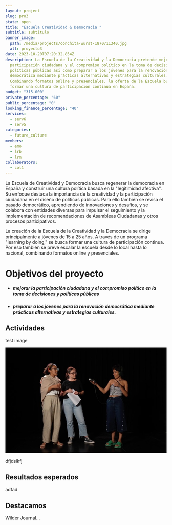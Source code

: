 ```yaml
---
layout: project
slug: pro3
state: open
title: "Escuela Creatividad & Democracia "
subtitle: s﻿ubtitulo
banner_image:
  path: /media/projects/conchita-wurst-1870711340.jpg
  alt: proyecto3
date: 2023-10-20T07:20:32.854Z
description: La Escuela de la Creatividad y la Democracia pretende mejorar la
  participación ciudadana y el compromiso político en la toma de decisiones y
  políticas públicas así como preparar a los jóvenes para la renovación
  democrática mediante prácticas alternativas y estrategias culturales.
  Combinando formatos online y presenciales, la oferta de la Escuela busca
  formar una cultura de participación continua en España.
budget: "315.000"
private_percentage: "60"
public_percentage: "0"
looking_finance_percentage: "40"
services:
  - serv6
  - serv5
categories:
  - future_culture
members:
  - emo
  - lrb
  - lrm
collaborators:
  - col1
---
```

La Escuela de Creatividad y Democracia busca regenerar la democracia en España y construir una cultura política basada en la "legitimidad afectiva". Su enfoque destaca la importancia de la creatividad y la participación ciudadana en el diseño de políticas públicas. Para ello también se revisa el pasado democrático, aprendiendo de innovaciones y desafíos, y se colabora con entidades diversas para impulsar el seguimiento y la implementación de recomendaciones de Asambleas Ciudadanas y otros procesos participativos.

La creación de la Escuela de la Creatividad y la Democracia se dirige principalmente a jóvenes de 15 a 25 años. A través de un programa "learning by doing," se busca formar una cultura de participación continua. Por eso también se prevé escalar la escuela desde lo local hasta lo nacional, combinando formatos online y presenciales.

# Objetivos del proyecto

* ##### **mejorar la participación ciudadana** y el compromiso político en la toma de decisiones y políticas públicas
* ##### **preparar a los jóvenes para la renovación democrática** mediante prácticas alternativas y estrategias culturales.

## Actividades

test image

![](/media/pic_dm.png "Aquí va el título de la imagen")

dfjdslkfj

## Resultados esperados

adfad

## Destacamos

Wilder Journal...
